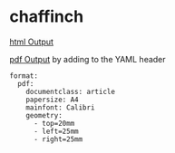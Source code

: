 # chaffinch
[html Output](https://3mmarand.github.io/chaffinch/example.html)

[pdf Output](https://github.com/3mmaRand/chaffinch/blob/main/example.pdf)
by adding to the YAML header

```
format:  
  pdf:  
    documentclass: article  
    papersize: A4  
    mainfont: Calibri  
    geometry:  
      - top=20mm  
      - left=25mm  
      - right=25mm  
```
